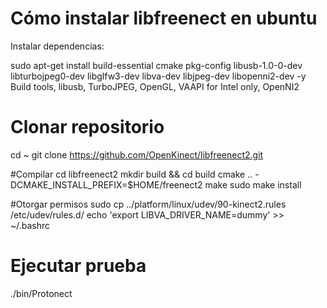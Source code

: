 # Cómo instalar libfreenect en ubuntu
Instalar dependencias:

sudo apt-get install build-essential cmake pkg-config  libusb-1.0-0-dev libturbojpeg0-dev libglfw3-dev  libva-dev libjpeg-dev  libopenni2-dev -y
Build tools, libusb, TurboJPEG, OpenGL, VAAPI for Intel only, OpenNI2

# Clonar repositorio
cd ~ 
git clone https://github.com/OpenKinect/libfreenect2.git 

#Compilar
cd libfreenect2 
mkdir build && cd build 
cmake .. -DCMAKE_INSTALL_PREFIX=$HOME/freenect2 
make 
sudo make install

#Otorgar permisos
sudo cp ../platform/linux/udev/90-kinect2.rules /etc/udev/rules.d/
echo 'export LIBVA_DRIVER_NAME=dummy' >> ~/.bashrc

# Ejecutar prueba
./bin/Protonect
